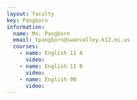 ```yaml
---
layout: faculty
key: Pangborn
information:
  name: Ms. Pangborn
  email: tpangborn@swanvalley.k12.mi.us
  courses:
    - name: English 11 A
      video:
    - name: English 11 B
      video:
    - name: English 9B
      video:
---
```

